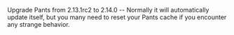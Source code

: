 Upgrade Pants from 2.13.1rc2 to 2.14.0 -- Normally it will automatically update itself, but you many need to reset your Pants cache if you encounter any strange behavior.
